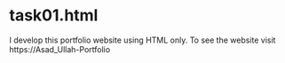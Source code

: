 # task01.html
I develop this portfolio website using HTML only.  To see the website visit https://Asad_Ullah-Portfolio
